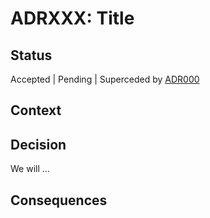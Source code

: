 # ADRXXX: Title

## Status

Accepted | Pending | Superceded by [ADR000](000-template.md)

## Context

## Decision

We will ...

## Consequences
